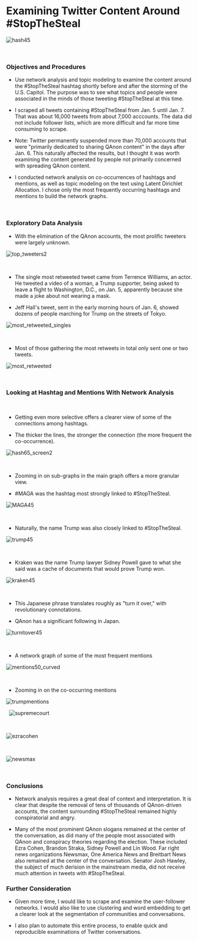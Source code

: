 # Examining Twitter Content Around #StopTheSteal


![hash45](https://user-images.githubusercontent.com/29707241/119089742-3f397b80-b9d0-11eb-979b-1a327f737211.png)

&nbsp;

### Objectives and Procedures

* Use network analysis and topic modeling to examine the content around the #StopTheSteal hashtag shortly before and after the storming of the U.S. Capitol. The purpose was to see what topics and people were associated in the minds of those tweeting #StopTheSteal at this time.

* I scraped all tweets containing #StopTheSteal from Jan. 5 until Jan. 7. That was about 16,000 tweets from about 7,000 acccounts. The data did not include follower lists, which are more difficult and far more time consuming to scrape. 

* Note: Twitter permanently suspended more than 70,000 accounts that were "primarily dedicated to sharing QAnon content" in the days after Jan. 6. This naturally affected the results, but I thought it was worth examining the content generated by people not primarily concerned with spreading QAnon content.

* I conducted network analysis on co-occurrences of hashtags and mentions, as well as topic modeling on the text using Latent Dirichlet Allocation. I chose only the most frequently occurring hashtags and mentions to build the network graphs.

&nbsp;
### Exploratory Data Analysis

* With the elimination of the QAnon accounts, the most prolific tweeters were largely unknown.

![top_tweeters2](https://user-images.githubusercontent.com/29707241/120519959-d9b69900-c398-11eb-88aa-884111191b43.png)

&nbsp;
* The single most retweeted tweet came from Terrence Williams, an actor. He tweeted a video of a woman, a Trump supporter, being asked to leave a flight to Washington, D.C., on Jan. 5, apparently because she made a joke about not wearing a mask. 

* Jeff Hall's tweet, sent in the early morning hours of Jan. 6, showed dozens of people marching for Trump on the streets of Tokyo.


![most_retweeted_singles](https://user-images.githubusercontent.com/29707241/120520270-35812200-c399-11eb-929c-38bc6e1f62dd.png)

&nbsp;

* Most of those gathering the most retweets in total only sent one or two tweets. 

![most_retweeted](https://user-images.githubusercontent.com/29707241/120528069-a5df7180-c3a0-11eb-8cb3-56f1be76cd35.png)

&nbsp;




### Looking at Hashtag and Mentions With Network Analysis


&nbsp;
* Getting even more selective offers a clearer view of some of the connections among hashtags. 

* The thicker the lines, the stronger the connection (the more frequent the co-occurrence).


![hash65_screen2](https://user-images.githubusercontent.com/29707241/119090099-c981df80-b9d0-11eb-8143-1fd7d973928a.png)


&nbsp;


* Zooming in on sub-graphs in the main graph offers a more granular view. 

* #MAGA was the hashtag most strongly linked to #StopTheSteal.

![MAGA45](https://user-images.githubusercontent.com/29707241/119091045-13b79080-b9d2-11eb-99e8-5083ba91af8b.png)


&nbsp;
* Naturally, the name Trump was also closely linked to #StopTheSteal.

![trump45](https://user-images.githubusercontent.com/29707241/119090241-ffbf5f00-b9d0-11eb-8a01-239a33b85c5f.png)


&nbsp;

* Kraken was the name Trump lawyer Sidney Powell gave to what she said was a cache of documents that would prove Trump won.

![kraken45](https://user-images.githubusercontent.com/29707241/119090291-106fd500-b9d1-11eb-9a83-aab7c397aa63.png)


&nbsp;

* This Japanese phrase translates roughly as "turn it over," with revolutionary connotations. 

* QAnon has a significant following in Japan.

![turnitover45](https://user-images.githubusercontent.com/29707241/119090368-2b424980-b9d1-11eb-9beb-2c9ba62527ca.png)


&nbsp;
* A network graph of some of the most frequent mentions


![mentions50_curved](https://user-images.githubusercontent.com/29707241/119090821-b6234400-b9d1-11eb-86dc-3b0bd3630351.png)

&nbsp;


* Zooming in on the co-occurring mentions

![trumpmentions](https://user-images.githubusercontent.com/29707241/119091138-39449a00-b9d2-11eb-8f3f-ddf5bbb67be3.png)


&nbsp;
![supremecourt](https://user-images.githubusercontent.com/29707241/119091302-7741be00-b9d2-11eb-9bd0-7793ce394770.png)



&nbsp;

![ezracohen](https://user-images.githubusercontent.com/29707241/119091162-42ce0200-b9d2-11eb-9a30-a59860b0b203.png)


&nbsp;

![newsmax](https://user-images.githubusercontent.com/29707241/119091353-8a548e00-b9d2-11eb-8211-11dfd30b51d5.png)


&nbsp;


### Conclusions

* Network analysis requires a great deal of context and interpretation. It is clear that despite the removal of tens of thousands of QAnon-driven accounts, the content surrounding #StopTheSteal remained highly conspiratorial and angry. 

* Many of the most prominent QAnon slogans remained at the center of the conversation, as did many of the people most associated with QAnon and conspiracy theories regarding the election. These included Ezra Cohen, Brandon Straka, Sidney Powell and Lin Wood. Far right news organizations Newsmax, One America News and Breitbart News also remained at the center of the conversation. Senator Josh Hawley, the subject of much derision in the mainstream media, did not receive much attention in tweets with #StopTheSteal. 

### Further Consideration

* Given more time, I would like to scrape and examine the user-follower networks. I would also like to use clustering and word embedding to get a clearer look at the segmentation of communities and conversations. 

* I also plan to automate this entire process, to enable quick and reproducible examinations of Twitter conversations. 

